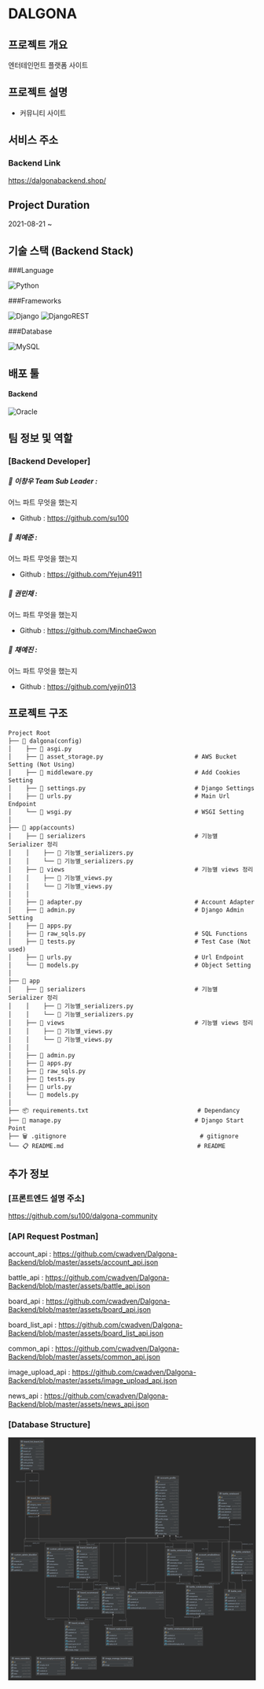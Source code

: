 # DALGONA

## 프로젝트 개요

엔터테인먼트 플랫폼 사이트

## 프로젝트 설명

- 커뮤니티 사이트

## 서비스 주소

###  Backend Link

https://dalgonabackend.shop/

## Project Duration

2021-08-21 ~

## 기술 스택 (Backend Stack)

###Language

![Python](https://img.shields.io/badge/python-3670A0?style=for-the-badge&logo=python&logoColor=ffdd54)

###Frameworks

![Django](https://img.shields.io/badge/django-%23092E20.svg?style=for-the-badge&logo=django&logoColor=white) ![DjangoREST](https://img.shields.io/badge/DJANGO-REST-ff1709?style=for-the-badge&logo=django&logoColor=white&color=ff1709&labelColor=gray)

###Database

![MySQL](https://img.shields.io/badge/mysql-%2300f.svg?style=for-the-badge&logo=mysql&logoColor=white)

## 배포 툴

#### Backend

![Oracle](https://img.shields.io/badge/Oracle-F80000?style=for-the-badge&logo=oracle&logoColor=white)


## 팀 정보 및 역할

### [Backend Developer]

##### 🧑 이창우 Team Sub Leader :

어느 파트 무엇을 했는지

- Github : https://github.com/su100

##### 🧑 최예준 :

어느 파트 무엇을 했는지

- Github : https://github.com/Yejun4911

##### 👩 권민채 :

어느 파트 무엇을 했는지

- Github : https://github.com/MinchaeGwon

##### 👩 채예진 :

어느 파트 무엇을 했는지

- Github : https://github.com/yejin013

## 프로젝트 구조

```
Project Root
├── 📂 dalgona(config)
│    ├── 📑 asgi.py
│    ├── 📑 asset_storage.py                          # AWS Bucket Setting (Not Using)
│    ├── 📑 middleware.py                             # Add Cookies Setting
│    ├── 📑 settings.py                               # Django Settings
│    ├── 📑 urls.py                                   # Main Url Endpoint
│    └── 📑 wsgi.py                                   # WSGI Setting
│
├── 📂 app(accounts)
│    ├── 📂 serializers                               # 기능별 Serializer 정리
│    │    ├── 📑 기능별_serializers.py                 
│    │    └── 📑 기능별_serializers.py
│    ├── 📂 views                                     # 기능별 views 정리
│    │    ├── 📑 기능별_views.py                       
│    │    └── 📑 기능별_views.py
│    │
│    ├── 📑 adapter.py                                # Account Adapter
│    ├── 📑 admin.py                                  # Django Admin Setting
│    ├── 📑 apps.py
│    ├── 📑 raw_sqls.py                               # SQL Functions
│    ├── 📑 tests.py                                  # Test Case (Not used)
│    ├── 📑 urls.py                                   # Url Endpoint
│    └── 📑 models.py                                 # Object Setting
│
├── 📂 app
│    ├── 📂 serializers                               # 기능별 Serializer 정리
│    │    ├── 📑 기능별_serializers.py                 
│    │    └── 📑 기능별_serializers.py
│    ├── 📂 views                                     # 기능별 views 정리
│    │    ├── 📑 기능별_views.py                       
│    │    └── 📑 기능별_views.py
│    │
│    ├── 📑 admin.py
│    ├── 📑 apps.py
│    ├── 📑 raw_sqls.py
│    ├── 📑 tests.py
│    ├── 📑 urls.py
│    └── 📑 models.py
│
├── 📦 requirements.txt                               # Dependancy 
├── 📑 manage.py                                      # Django Start Point
├── 🗑 .gitignore                                      # gitignore
└── 📋 README.md                                      # README
```

## 추가 정보

### [프론트엔드 설명 주소]

https://github.com/su100/dalgona-community

### [API Request Postman]

account_api : https://github.com/cwadven/Dalgona-Backend/blob/master/assets/account_api.json

battle_api : https://github.com/cwadven/Dalgona-Backend/blob/master/assets/battle_api.json

board_api : https://github.com/cwadven/Dalgona-Backend/blob/master/assets/board_api.json

board_list_api : https://github.com/cwadven/Dalgona-Backend/blob/master/assets/board_list_api.json

common_api : https://github.com/cwadven/Dalgona-Backend/blob/master/assets/common_api.json

image_upload_api : https://github.com/cwadven/Dalgona-Backend/blob/master/assets/image_upload_api.json

news_api : https://github.com/cwadven/Dalgona-Backend/blob/master/assets/news_api.json


### [Database Structure]

![](assets/Dalgona_Backend.png)
